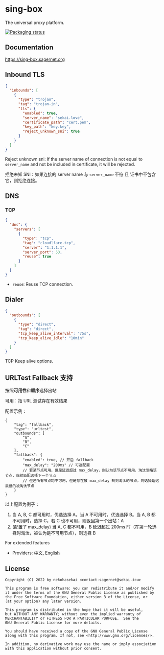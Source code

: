 # sing-box

The universal proxy platform.

[![Packaging status](https://repology.org/badge/vertical-allrepos/sing-box.svg)](https://repology.org/project/sing-box/versions)

## Documentation

https://sing-box.sagernet.org

## Inbound TLS

```json
{
  "inbounds": [
    {
      "type": "trojan",
      "tag": "trojan-in",
      "tls": {
        "enabled": true,
        "server_name": "sekai.love",
        "certificate_path": "cert.pem",
        "key_path": "key.key",
        "reject_unknown_sni": true
      }
    }
  ]
}
```

Reject unknown sni: If the server name of connection is not equal to `server_name` and not be included in certificate,
it will be rejected.

拒绝未知 SNI：如果连接的 server name 与 `server_name` 不符 且 证书中不包含它，则拒绝连接。

## DNS

### TCP

```json
{
  "dns": {
    "servers": [
      {
        "type": "tcp",
        "tag": "cloudlfare-tcp",
        "server": "1.1.1.1",
        "server_port": 53,
        "reuse": true
      }
    ]
  }
}
```

- `reuse`: Reuse TCP connection.

## Dialer

```json
{
  "outbounds": [
    {
      "type": "direct",
      "tag": "direct",
      "tcp_keep_alive_interval": "75s",
      "tcp_keep_alive_idle": "10min"
    }
  ]
}
```

TCP Keep alive options.

## URLTest Fallback 支持

按照**可用性**和**顺序**选择出站

可用：指 URL 测试存在有效结果

配置示例：
```
{
    "tag": "fallback",
    "type": "urltest",
    "outbounds": [
        "A",
        "B",
        "C"
    ],
    "fallback": {
        "enabled": true, // 开启 fallback
        "max_delay": "200ms" // 可选配置
        // 若某节点可用，但是延迟超过 max_delay，则认为该节点不可用，淘汰忽略该节点，继续匹配选择下一个节点
        // 但若所有节点均不可用，但是存在被 max_delay 规则淘汰的节点，则选择延迟最低的被淘汰节点
    }
}
```
以上配置为例子：
1. 当 A, B, C 都可用时，优选选择 A。当 A 不可用时，优选选择 B。当 A, B 都不可用时，选择 C，若 C 也不可用，则返回第一个出站：A
2. (配置了 max_delay) 当 A, C 都不可用，B 延迟超过 200ms 时（在第一轮选择时淘汰，被认为是不可用节点），则选择 B

For extended features

- Providers: [中文](./docs/configuration/provider/index.zh.md), [English](./docs/configuration/provider/index.md)

## License

```
Copyright (C) 2022 by nekohasekai <contact-sagernet@sekai.icu>

This program is free software: you can redistribute it and/or modify
it under the terms of the GNU General Public License as published by
the Free Software Foundation, either version 3 of the License, or
(at your option) any later version.

This program is distributed in the hope that it will be useful,
but WITHOUT ANY WARRANTY; without even the implied warranty of
MERCHANTABILITY or FITNESS FOR A PARTICULAR PURPOSE.  See the
GNU General Public License for more details.

You should have received a copy of the GNU General Public License
along with this program. If not, see <http://www.gnu.org/licenses/>.

In addition, no derivative work may use the name or imply association
with this application without prior consent.
```